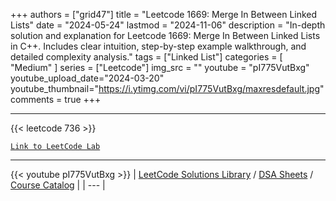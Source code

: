 
+++
authors = ["grid47"]
title = "Leetcode 1669: Merge In Between Linked Lists"
date = "2024-05-24"
lastmod = "2024-11-06"
description = "In-depth solution and explanation for Leetcode 1669: Merge In Between Linked Lists in C++. Includes clear intuition, step-by-step example walkthrough, and detailed complexity analysis."
tags = ["Linked List"]
categories = [
    "Medium"
]
series = ["Leetcode"]
img_src = ""
youtube = "pI775VutBxg"
youtube_upload_date="2024-03-20"
youtube_thumbnail="https://i.ytimg.com/vi/pI775VutBxg/maxresdefault.jpg"
comments = true
+++



---
{{< leetcode 736 >}}

[`Link to LeetCode Lab`](https://leetcode.com/problems/merge-in-between-linked-lists/description/)

---
{{< youtube pI775VutBxg >}}
| [LeetCode Solutions Library](https://grid47.xyz/leetcode/) / [DSA Sheets](https://grid47.xyz/sheets/) / [Course Catalog](https://grid47.xyz/courses/) |
| --- |
